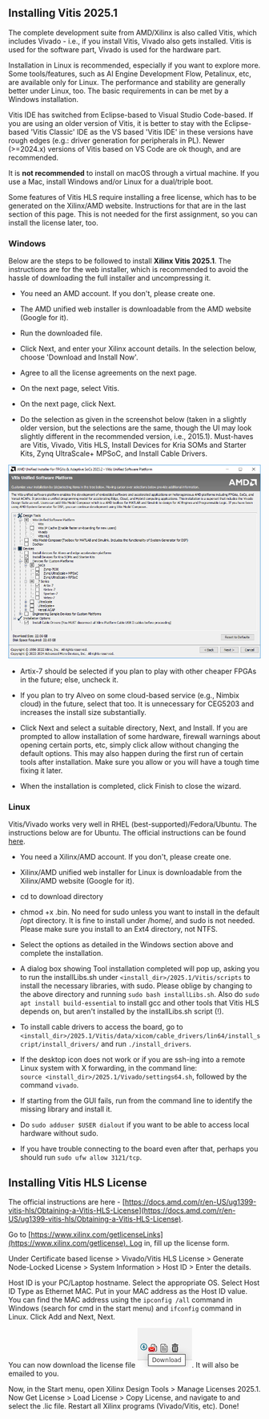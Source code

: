 ## Installing Vitis 2025.1

The complete development suite from AMD/Xilinx is also called Vitis, which includes Vivado - i.e., if you install Vitis, Vivado also gets installed. Vitis is used for the software part, Vivado is used for the hardware part.

Installation in Linux is recommended, especially if you want to explore more. Some tools/features, such as AI Engine Development Flow, Petalinux, etc, are available only for Linux. The performance and stability are generally better under Linux, too. The basic requirements in can be met by a Windows installation.

Vitis IDE has switched from Eclipse-based to Visual Studio Code-based. If you are using an older version of Vitis, it is better to stay with the Eclipse-based 'Vitis Classic' IDE as the VS based 'Vitis IDE' in these versions have rough edges (e.g.: driver generation for peripherals in PL). Newer (>=2024.x) versions of Vitis based on VS Code are ok though, and are recommended.

It is **not recommended** to install on macOS through a virtual machine. If you use a Mac, install Windows and/or Linux for a dual/triple boot.

Some features of Vitis HLS require installing a free license, which has to be generated on the Xilinx/AMD website. Instructions for that are in the last section of this page. This is not needed for the first assignment, so you can install the license later, too.

### Windows

Below are the steps to be followed to install **Xilinx Vitis 2025.1**. The instructions are for the web installer, which is recommended to avoid the hassle of downloading the full installer and uncompressing it.

* You need an AMD account. If you don't, please create one.

* The AMD unified web installer is downloadable from the AMD website (Google for it).

* Run the downloaded file.

* Click Next, and enter your Xilinx account details. In the selection below, choose 'Download and Install Now'.

* Agree to all the license agreements on the next page.

* On the next page, select Vitis.

* On the next page, click Next.

* Do the selection as given in the screenshot below (taken in a slightly older version, but the selections are the same, though the UI may look slightly different in the recommended version, i.e., 2015.1). Must-haves are Vitis, Vivado, Vitis HLS, Install Devices for Kria SOMs and Starter Kits, Zynq UltraScale+ MPSoC, and Install Cable Drivers.

![](Vivado_Install/Device_Selection.png)

* Artix-7 should be selected if you plan to play with other cheaper FPGAs in the future; else, uncheck it.

* If you plan to try Alveo on some cloud-based service (e.g., Nimbix cloud) in the future, select that too. It is unnecessary for CEG5203 and increases the install size substantially.

* Click Next and select a suitable directory, Next, and Install. If you are prompted to allow installation of some hardware, firewall warnings about opening certain ports, etc, simply click allow without changing the default options. This may also happen during the first run of certain tools after installation. Make sure you allow or you will have a tough time fixing it later.

* When the installation is completed, click Finish to close the wizard.

### Linux

Vitis/Vivado works very well in RHEL (best-supported)/Fedora/Ubuntu. The instructions below are for Ubuntu. The official instructions can be found [here](https://docs.amd.com/r/en-US/ug1400-vitis-embedded/Installing-the-Vitis-Software-Platform).

* You need a Xilinx/AMD account. If you don't, please create one.

* Xilinx/AMD unified web installer for Linux is downloadable from the Xilinx/AMD website (Google for it).

* cd to download directory

* chmod +x .bin. No need for sudo unless you want to install in the default /opt directory. It is fine to install under /home/, and sudo is not needed. Please make sure you install to an Ext4 directory, not NTFS.

* Select the options as detailed in the Windows section above and complete the installation.

* A dialog box showing Tool installation completed will pop up, asking you to run the installLibs.sh under `<install_dir>/2025.1/Vitis/scripts` to install the necessary libraries, with sudo. Please oblige by changing to the above directory and running `sudo bash installLibs.sh`. Also do `sudo apt install build-essential` to install gcc and other tools that Vitis HLS depends on, but aren't installed by the installLibs.sh script (!).

* To install cable drivers to access the board, go to `<install_dir>/2025.1/Vitis/data/xicom/cable_drivers/lin64/install_script/install_drivers/` and run `./install_drivers`.

* If the desktop icon does not work or if you are ssh-ing into a remote Linux system with X forwarding, in the command line: `source <install_dir>/2025.1/Vivado/settings64.sh`, followed by the command `vivado`.

* If starting from the GUI fails, run from the command line to identify the missing library and install it.

* Do `sudo adduser $USER dialout` if you want to be able to access local hardware without sudo.

* If you have trouble connecting to the board even after that, perhaps you should run `sudo ufw allow 3121/tcp`.

## Installing Vitis HLS License

The official instructions are here - [https://docs.amd.com/r/en-US/ug1399-vitis-hls/Obtaining-a-Vitis-HLS-License](https://docs.amd.com/r/en-US/ug1399-vitis-hls/Obtaining-a-Vitis-HLS-License).

Go to [https://www.xilinx.com/getlicenseLinks](https://www.xilinx.com/getlicense). Log in, fill up the license form.

Under Certificate based license > Vivado/Vitis HLS License > Generate Node-Locked License > System Information > Host ID > Enter the details.

Host ID is your PC/Laptop hostname. Select the appropriate OS. Select Host ID Type as Ethernet MAC. Put in your MAC address as the Host ID value. You can find the MAC address using the `ipconfig /all` command in Windows (search for cmd in the start menu) and `ifconfig` command in Linux. Click Add and Next, Next.

You can now download the license file ![](Vivado_Install/License_Download.png). It will also be emailed to you.

Now, in the Start menu, open Xilinx Design Tools > Manage Licenses 2025.1. Now Get License > Load License > Copy License, and navigate to and select the .lic file. Restart all Xilinx programs (Vivado/Vitis, etc). Done!
